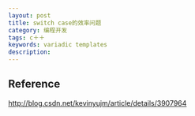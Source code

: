 ```yaml
---
layout: post
title: switch case的效率问题
category: 编程开发
tags: c＋＋
keywords: variadic templates
description: 
---
```


#### 

## Reference

<http://blog.csdn.net/kevinyujm/article/details/3907964>